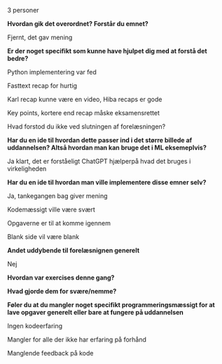 3 personer

**Hvordan gik det overordnet? Forstår du emnet?**

Fjernt, det gav mening

**Er der noget specifikt som kunne have hjulpet dig med at forstå det bedre?**

Python implementering var fed

Fasttext recap for hurtig

Karl recap kunne være en video, Hiba recaps er gode

Key points, kortere end recap måske eksamensrettet

Hvad forstod du ikke ved slutningen af forelæsningen?

**Har du en ide til hvordan dette passer ind i det større billede af uddannelsen? Altså hvordan man kan bruge det i ML eksemeplvis?**

Ja klart, det er forståeligt
ChatGPT hjælperpå hvad det bruges i virkeligheden

**Har du en ide til hvordan man ville implementere disse emner selv?**

Ja, tankegangen bag giver mening

Kodemæssigt ville være svært

Opgaverne er til at komme igennem

Blank side vil være blank

**Andet uddybende til forelæsnignen generelt**

Nej

**Hvordan var exercises denne gang?**


**Hvad gjorde dem for svære/nemme?**

**Føler du at du mangler noget specifikt programmeringsmæssigt for at lave opgaver generelt eller bare at fungere på uddannelsen**

Ingen kodeerfaring 

Mangler for alle der ikke har erfaring på forhånd

Manglende feedback på kode

